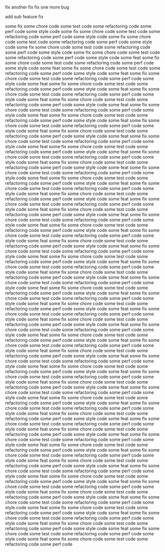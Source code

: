 fix
another fix
fix one more bug

add sub feature
fix

some fix
some chore code
some test code
some refactoring code
some perf code
some style code
some fix
some chore code
some test code
some refactoring code
some perf code
some style code
some fix
some chore code
some test code
some refactoring code
some perf code
some style code
some fix
some chore code
some test code
some refactoring code
some perf code
some style code
some fix
some chore code
some test code
some refactoring code
some perf code
some style code
some feat
some fix
some chore code
some test code
some refactoring code
some perf code
some style code
some feat
some fix
some chore code
some test code
some refactoring code
some perf code
some style code
some feat
some fix
some chore code
some test code
some refactoring code
some perf code
some style code
some feat
some fix
some chore code
some test code
some refactoring code
some perf code
some style code
some feat
some fix
some chore code
some test code
some refactoring code
some perf code
some style code
some feat
some fix
some chore code
some test code
some refactoring code
some perf code
some style code
some feat
some fix
some chore code
some test code
some refactoring code
some perf code
some style code
some feat
some fix
some chore code
some test code
some refactoring code
some perf code
some style code
some feat
some fix
some chore code
some test code
some refactoring code
some perf code
some style code
some feat
some fix
some chore code
some test code
some refactoring code
some perf code
some style code
some feat
some fix
some chore code
some test code
some refactoring code
some perf code
some style code
some feat
some fix
some chore code
some test code
some refactoring code
some perf code
some style code
some feat
some fix
some chore code
some test code
some refactoring code
some perf code
some style code
some feat
some fix
some chore code
some test code
some refactoring code
some perf code
some style code
some feat
some fix
some chore code
some test code
some refactoring code
some perf code
some style code
some feat
some fix
some chore code
some test code
some refactoring code
some perf code
some style code
some feat
some fix
some chore code
some test code
some refactoring code
some perf code
some style code
some feat
some fix
some chore code
some test code
some refactoring code
some perf code
some style code
some feat
some fix
some chore code
some test code
some refactoring code
some perf code
some style code
some feat
some fix
some chore code
some test code
some refactoring code
some perf code
some style code
some feat
some fix
some chore code
some test code
some refactoring code
some perf code
some style code
some feat
some fix
some chore code
some test code
some refactoring code
some perf code
some style code
some feat
some fix
some chore code
some test code
some refactoring code
some perf code
some style code
some feat
some fix
some chore code
some test code
some refactoring code
some perf code
some style code
some feat
some fix
some chore code
some test code
some refactoring code
some perf code
some style code
some feat
some fix
some chore code
some test code
some refactoring code
some perf code
some style code
some feat
some fix
some chore code
some test code
some refactoring code
some perf code
some style code
some feat
some fix
some chore code
some test code
some refactoring code
some perf code
some style code
some feat
some fix
some chore code
some test code
some refactoring code
some perf code
some style code
some feat
some fix
some chore code
some test code
some refactoring code
some perf code
some style code
some feat
some fix
some chore code
some test code
some refactoring code
some perf code
some style code
some feat
some fix
some chore code
some test code
some refactoring code
some perf code
some style code
some feat
some fix
some chore code
some test code
some refactoring code
some perf code
some style code
some feat
some fix
some chore code
some test code
some refactoring code
some perf code
some style code
some feat
some fix
some chore code
some test code
some refactoring code
some perf code
some style code
some feat
some fix
some chore code
some test code
some refactoring code
some perf code
some style code
some feat
some fix
some chore code
some test code
some refactoring code
some perf code
some style code
some feat
some fix
some chore code
some test code
some refactoring code
some perf code
some style code
some feat
some fix
some chore code
some test code
some refactoring code
some perf code
some style code
some feat
some fix
some chore code
some test code
some refactoring code
some perf code
some style code
some feat
some fix
some chore code
some test code
some refactoring code
some perf code
some style code
some feat
some fix
some chore code
some test code
some refactoring code
some perf code
some style code
some feat
some fix
some chore code
some test code
some refactoring code
some perf code
some style code
some feat
some fix
some chore code
some test code
some refactoring code
some perf code
some style code
some feat
some fix
some chore code
some test code
some refactoring code
some perf code
some style code
some feat
some fix
some chore code
some test code
some refactoring code
some perf code
some style code
some feat
some fix
some chore code
some test code
some refactoring code
some perf code
some style code
some feat
some fix
some chore code
some test code
some refactoring code
some perf code
some style code
some feat
some fix
some chore code
some test code
some refactoring code
some perf code
some style code
some feat
some fix
some chore code
some test code
some refactoring code
some perf code
some style code
some feat
some fix
some chore code
some test code
some refactoring code
some perf code
some style code
some feat
some fix
some chore code
some test code
some refactoring code
some perf code
some style code
some feat
some fix
some chore code
some test code
some refactoring code
some perf code
some style code
some feat
some fix
some chore code
some test code
some refactoring code
some perf code
some style code
some feat
some fix
some chore code
some test code
some refactoring code
some perf code
some style code
some feat
some fix
some chore code
some test code
some refactoring code
some perf code
some style code
some feat
some fix
some chore code
some test code
some refactoring code
some perf code
some style code
some feat
some fix
some chore code
some test code
some refactoring code
some perf code
some style code
some feat
some fix
some chore code
some test code
some refactoring code
some perf code
some style code
some feat
some fix
some chore code
some test code
some refactoring code
some perf code
some style code
some feat
some fix
some chore code
some test code
some refactoring code
some perf code
some style code
some feat
some fix
some chore code
some test code
some refactoring code
some perf code
